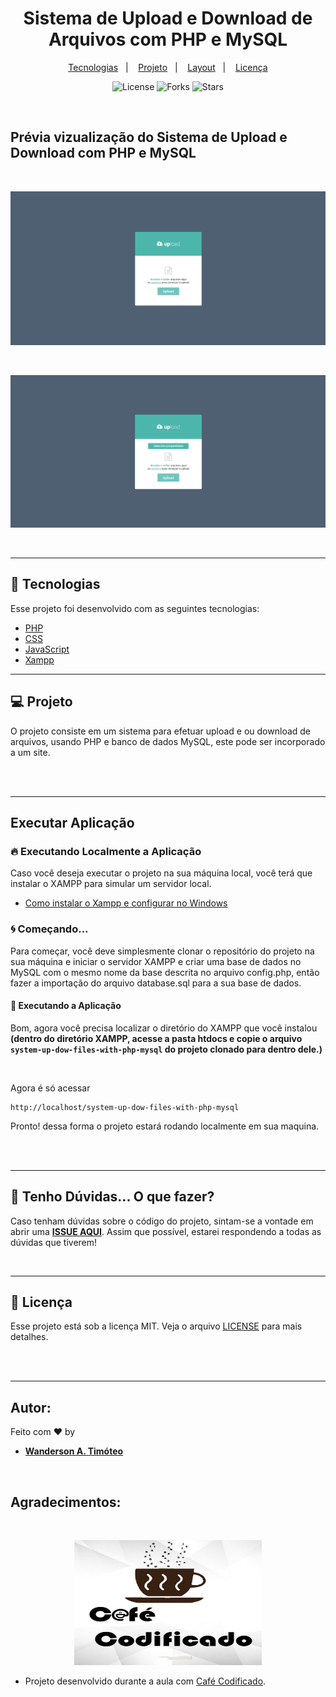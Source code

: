 <h1 align="center">
  Sistema de Upload e Download de Arquivos com PHP e MySQL
</h1>

<p align="center">
  <a href="#-tecnologias">Tecnologias</a>&nbsp;&nbsp;&nbsp;|&nbsp;&nbsp;&nbsp;
  <a href="#-projeto">Projeto</a>&nbsp;&nbsp;&nbsp;|&nbsp;&nbsp;&nbsp;
  <a href="#-layout">Layout</a>&nbsp;&nbsp;&nbsp;|&nbsp;&nbsp;&nbsp;
  <a href="#memo-licença">Licença</a>
</p>

<p align="center">
  <img  src="https://img.shields.io/static/v1?label=license&message=MIT&color=FFCD1E&labelColor=FF008E" alt="License">
  
  <img src="https://img.shields.io/github/forks/Wanderson-A-Timoteo/nlw-heat-origin?label=forks&message=MIT&color=FFCD1E&labelColor=FF008E" alt="Forks">

  <img src="https://img.shields.io/github/stars/Wanderson-A-Timoteo/nlw-heat-origin?label=stars&message=MIT&color=FFCD1E&labelColor=FF008E" alt="Stars">
</p>

<br>

## Prévia vizualização do Sistema de Upload e Download com PHP e MySQL

<br>

<p align="center">
    <img alt="Sistema de Upload e Download com PHP e MySQL" title="Sistema de Upload e Download com PHP e MySQL" 
    src="https://github.com/Wanderson-A-Timoteo/system-up-dow-files-with-php-mysql/blob/main/.github/page-up.png?raw=true" />
</p>

<br>

<p align="center">
    <img alt="Sistema de Upload e Download com PHP e MySQL" title="Sistema de Upload e Download com PHP e MySQL" 
    src="https://github.com/Wanderson-A-Timoteo/system-up-dow-files-with-php-mysql/blob/main/.github/page-down.png?raw=true" />
</p>

<br>

---

## 🚀 Tecnologias

Esse projeto foi desenvolvido com as seguintes tecnologias:

- [PHP](https://www.php.net/downloads.php)
- [CSS](https://developer.mozilla.org/pt-BR/docs/Web/CSS)
- [JavaScript](https://developer.mozilla.org/pt-BR/docs/Web/JavaScript/Guide/Introduction)
- [Xampp](https://www.apachefriends.org/pt_br/download.html)

---

## 💻 Projeto

O projeto consiste em um sistema para efetuar upload e ou download de arquivos, usando PHP e banco de dados MySQL, este pode ser incorporado a um site.

<br><br>

---

## Executar Aplicação

### 🔥 Executando Localmente a Aplicação

Caso você deseja executar o projeto na sua máquina local, você terá que instalar o XAMPP para simular um servidor local.

- [Como instalar o Xampp e configurar no Windows](https://www.youtube.com/watch?v=L-0prC44hbY)

### 🌀 Começando...

Para começar, você deve simplesmente clonar o repositório do projeto na sua máquina e iniciar o servidor XAMPP e criar uma base de dados no MySQL com o mesmo nome da base descrita no arquivo config.php, então fazer a importação do arquivo database.sql para a sua base de dados.

#### 💨 Executando a Aplicação

Bom, agora você precisa localizar o diretório do XAMPP que você instalou **(dentro do diretório XAMPP, acesse a pasta htdocs e copie o arquivo `system-up-dow-files-with-php-mysql` do projeto clonado para dentro dele.)**

<br>

Agora é só acessar

```
http://localhost/system-up-dow-files-with-php-mysql
```

Pronto! dessa forma o projeto estará rodando localmente em sua maquina.

<br><br>

---

## 🚩 Tenho Dúvidas... O que fazer?

Caso tenham dúvidas sobre o código do projeto, sintam-se a vontade em abrir uma **[ISSUE AQUI](https://github.com/Wanderson-A-Timoteo/system-up-dow-files-with-php-mysql/issues)**. Assim que possível, estarei respondendo a todas as dúvidas que tiverem!

<br>

---

## :memo: Licença

Esse projeto está sob a licença MIT. Veja o arquivo [LICENSE](.github/LICENSE.md) para mais detalhes.

<br><br>

---

## Autor:

Feito com ♥ by

- [**Wanderson A. Timóteo**](https://wanderson.tk)

<br>

## Agradecimentos:

<br>

<p align="center">
    <img width="300" height="200" alt="Café Codificado" title="Café Codificado" src="https://github.com/Wanderson-A-Timoteo/system-up-dow-files-with-php-mysql/blob/main/.github/cafe-codificado.jpeg?raw=true" />
</p>

- Projeto desenvolvido durante a aula com [Café Codificado](https://cafecodificado.com/).
